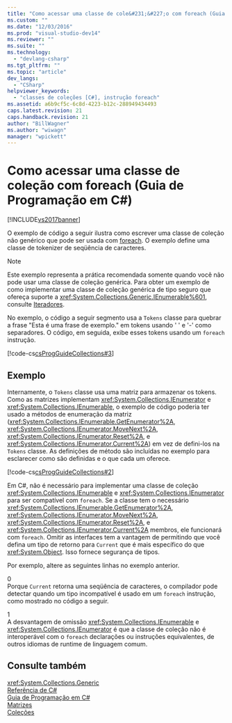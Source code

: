 ```yaml
---
title: "Como acessar uma classe de cole&#231;&#227;o com foreach (Guia de Programa&#231;&#227;o em C#) | Microsoft Docs"
ms.custom: ""
ms.date: "12/03/2016"
ms.prod: "visual-studio-dev14"
ms.reviewer: ""
ms.suite: ""
ms.technology: 
  - "devlang-csharp"
ms.tgt_pltfrm: ""
ms.topic: "article"
dev_langs: 
  - "CSharp"
helpviewer_keywords: 
  - "classes de coleções [C#], instrução foreach"
ms.assetid: a6b9cf5c-6c8d-4223-b12c-288949434493
caps.latest.revision: 21
caps.handback.revision: 21
author: "BillWagner"
ms.author: "wiwagn"
manager: "wpickett"
---
```

# Como acessar uma classe de cole&#231;&#227;o com foreach (Guia de Programa&#231;&#227;o em C#)
[!INCLUDE[vs2017banner](../../../csharp/includes/vs2017banner.md)]

O exemplo de código a seguir ilustra como escrever uma classe de coleção não genérico que pode ser usada com  [foreach](../../../csharp/language-reference/keywords/foreach-in.md).  O exemplo define uma classe de tokenizer de seqüência de caracteres.  
  
> [!NOTE]
>  Este exemplo representa a prática recomendada somente quando você não pode usar uma classe de coleção genérica.  Para obter um exemplo de como implementar uma classe de coleção genérica de tipo seguro que ofereça suporte a <xref:System.Collections.Generic.IEnumerable%601>, consulte [Iteradores](../Topic/Iterators%20\(C%23%20and%20Visual%20Basic\).md).  
  
 No exemplo, o código a seguir segmento usa a `Tokens` classe para quebrar a frase "Esta é uma frase de exemplo." em tokens usando ' ' e '\-' como separadores.  O código, em seguida, exibe esses tokens usando um `foreach` instrução.  
  
 [!code-cs[csProgGuideCollections#3](../../../csharp/programming-guide/classes-and-structs/codesnippet/CSharp/how-to-access-a-collection-class-with-foreach_1.cs)]  
  
## Exemplo  
 Internamente, o `Tokens` classe usa uma matriz para armazenar os tokens.  Como as matrizes implementam <xref:System.Collections.IEnumerator> e <xref:System.Collections.IEnumerable>, o exemplo de código poderia ter usado a métodos de enumeração da matriz \(<xref:System.Collections.IEnumerable.GetEnumerator%2A>, <xref:System.Collections.IEnumerator.MoveNext%2A>, <xref:System.Collections.IEnumerator.Reset%2A>, e <xref:System.Collections.IEnumerator.Current%2A>\) em vez de defini\-los na `Tokens` classe.  As definições de método são incluídas no exemplo para esclarecer como são definidas e o que cada um oferece.  
  
 [!code-cs[csProgGuideCollections#2](../../../csharp/programming-guide/classes-and-structs/codesnippet/CSharp/how-to-access-a-collection-class-with-foreach_2.cs)]  
  
 Em C\#, não é necessário para implementar uma classe de coleção <xref:System.Collections.IEnumerable> e <xref:System.Collections.IEnumerator> para ser compatível com `foreach`.  Se a classe tem o necessário <xref:System.Collections.IEnumerable.GetEnumerator%2A>, <xref:System.Collections.IEnumerator.MoveNext%2A>, <xref:System.Collections.IEnumerator.Reset%2A>, e <xref:System.Collections.IEnumerator.Current%2A> membros, ele funcionará com `foreach`.  Omitir as interfaces tem a vantagem de permitindo que você defina um tipo de retorno para `Current` que é mais específico do que <xref:System.Object>.  Isso fornece segurança de tipos.  
  
 Por exemplo, altere as seguintes linhas no exemplo anterior.  
  
<CodeContentPlaceHolder>0</CodeContentPlaceHolder>  
 Porque `Current` retorna uma seqüência de caracteres, o compilador pode detectar quando um tipo incompatível é usado em um `foreach` instrução, como mostrado no código a seguir.  
  
<CodeContentPlaceHolder>1</CodeContentPlaceHolder>  
 A desvantagem de omissão <xref:System.Collections.IEnumerable> e <xref:System.Collections.IEnumerator> é que a classe de coleção não é interoperável com o `foreach` declarações ou instruções equivalentes, de outros idiomas de runtime de linguagem comum.  
  
## Consulte também  
 <xref:System.Collections.Generic>   
 [Referência de C\#](../../../csharp/language-reference/index.md)   
 [Guia de Programação em C\#](../../../csharp/programming-guide/index.md)   
 [Matrizes](../../../csharp/programming-guide/arrays/index.md)   
 [Coleções](../Topic/Collections%20\(C%23%20and%20Visual%20Basic\).md)